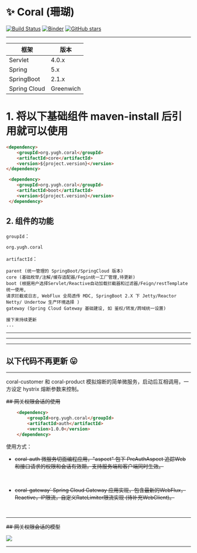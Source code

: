 # :sparkles: Coral (珊瑚) 

[![Build Status](https://travis-ci.org/yugenhai/coral.svg?branch=master)](https://travis-ci.org/yugenhai/coral)
[![Binder](https://mybinder.org/badge_logo.svg)](https://mybinder.org/v2/gh/yugenhai/coral/master)
[![GitHub stars](https://img.shields.io/github/stars/yugenhai/coral)](https://github.com/yugenhai/coral/stargazers)

------

| 框架         | 版本      |
| ------------ | --------- |
| Servlet      | 4.0.x     |
| Spring       | 5.x       |
| SpringBoot   | 2.1.x     |
| Spring Cloud | Greenwich |


# 1. 将以下基础组件 maven-install 后引用就可以使用

```html
<dependency>
    <groupId>org.yugh.coral</groupId>
    <artifactId>core</artifactId>
    <version>${project.version}</version>
</dependency>

 <dependency>
    <groupId>org.yugh.coral</groupId>
    <artifactId>boot</artifactId>
    <version>${project.version}</version>
 </dependency>

```

## 2. 组件的功能
`groupId`：
```text
org.yugh.coral
```

`artifactId`：
```text
parent (统一管理的 SpringBoot/SpringCloud 版本)
core (基础枚举/注解/缓存适配器/Fegin统一工厂管理,待更新)
boot (根据用户选择Servlet/Reactive自动加载拦截器和过滤器/Feign/restTemplate统一使用,
请求拦截或日志, WebFlux 全局透传 MDC, SpringBoot 2.X 下 Jetty/Reactor Netty/ Undertow 生产环境选择 )
gateway (Spring Cloud Gateway 基础建设, 如 鉴权/转发/跨域统一设置)

接下来持续更新
...

```

------
------
------

## 以下代码不再更新 :stuck_out_tongue:

***

coral-customer 和 coral-product 模拟熔断的简单微服务，启动后互相调用，一方设定 hystrix 熔断参数来控制。

~~## 网关权限会话的使用~~
```html
    <dependency>
        <groupId>org.yugh.coral</groupId>
        <artifactId>auth</artifactId>
        <version>1.0.0</version>
    </dependency>
```
使用方式：

* ~~coral-auth 微服务切面编程应用，"aspect" 包下 PreAuthAspect 追踪Web和接口请求的权限和会话有效期，支持服务端和客户端同时生效。~~
</br>

* ~~coral-gateway` Spring Cloud Gateway 应用实现，包含最新的WebFlux，Reactive，IP限流，自定义RateLimiter限流实现 (待补充WebClient)。~~
</br>

***

~~## 网关权限会话的模型~~

![](https://github.com/yugenhai108/coral/blob/master/about/gateway-sso.png)
</br>
***
